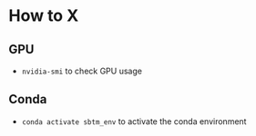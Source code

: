 # How to X

## GPU

- `nvidia-smi` to check GPU usage

## Conda

- `conda activate sbtm_env` to activate the conda environment